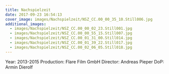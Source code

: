```yaml
---
title: Nachspielzeit
date: 2017-09-23 16:54:13
cover_image: images/Nachspielzeit/NSZ_CC.00_00_35_10.Still006.jpg
additional_images:
  - images/Nachspielzeit/NSZ_CC.00_00_02_23.Still001.jpg
  - images/Nachspielzeit/NSZ_CC.00_00_55_15.Still007.jpg
  - images/Nachspielzeit/NSZ_CC.00_01_31_00.Still014.jpg
  - images/Nachspielzeit/NSZ_CC.00_01_39_22.Still017.jpg
  - images/Nachspielzeit/NSZ_CC.00_02_06_05.Still018.jpg
---
```


Year: 2013-2015
Production: Flare Film GmbH
Director: Andreas Pieper
DoP: Armin Dierolf
